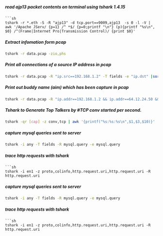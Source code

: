 ##### read ajp13 packet contents on terminal using tshark 1.4.15
```
```sh
tshark -r *.eth -S -R "ajp13" -d tcp.port==9009,ajp13  -s 0 -l -V | awk '/Apache JServ/ {p=1} /^ *$/ {p=0;printf "\n"} (p){printf "%s\n", $0} /^(Frame|Internet Pro|Transmission Control)/ {print $0}'
```

##### Extract infomation form pcap
```sh
tshark -r data.pcap -zio,phs
```

##### Print all connections of a source IP address in pcap
```sh
tshark -r data.pcap -R "ip.src==192.168.1.2" -T fields -e "ip.dst" |sort |uniq -c
```

##### Print out buddy name (aim) which has been capture in pcap
```sh
tshark -r data.pcap -R "ip.addr==192.168.1.2 && ip.addr==64.12.24.50 && aim" -d tcp.port==443,aim -T fields -e "aim.buddyname" |sort |uniq -c
```

##### Tshark to Generate Top Talkers by #TCP conv started per second.
```sh
tshark -qr [cap] -z conv,tcp | awk '{printf("%s:%s:%s\n",$1,$3,$10)}' | awk -F: '{printf("%s %s %s\n",$1,$3,substr($5,1,length($5)-10))}' | sort | uniq -c | sort -nr
```

##### capture mysql queries sent to server
```sh
tshark -i any -T fields -R mysql.query -e mysql.query
```

##### trace http requests with tshark
```
```sh
tshark -i en1 -z proto,colinfo,http.request.uri,http.request.uri -R http.request.uri
```

##### capture mysql queries sent to server
```sh
tshark -i any -T fields -R mysql.query -e mysql.query
```

##### trace http requests with tshark
```
```sh
tshark -i en1 -z proto,colinfo,http.request.uri,http.request.uri -R http.request.uri
```
